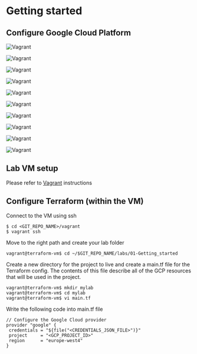 # Getting started

## Configure Google Cloud Platform

![Vagrant](img/keynote-Cloud_infrastructure_automation_with_Terraform.004.png) 


![Vagrant](img/keynote-Cloud_infrastructure_automation_with_Terraform.005.png) 

![Vagrant](img/keynote-Cloud_infrastructure_automation_with_Terraform.006.png) 

![Vagrant](img/keynote-Cloud_infrastructure_automation_with_Terraform.007.png) 

![Vagrant](img/keynote-Cloud_infrastructure_automation_with_Terraform.008.png) 

![Vagrant](img/keynote-Cloud_infrastructure_automation_with_Terraform.009.png) 

![Vagrant](img/keynote-Cloud_infrastructure_automation_with_Terraform.010.png) 

![Vagrant](img/keynote-Cloud_infrastructure_automation_with_Terraform.011.png) 

![Vagrant](img/keynote-Cloud_infrastructure_automation_with_Terraform.012.png) 

![Vagrant](img/keynote-Cloud_infrastructure_automation_with_Terraform.013.png) 


## Lab VM setup

Please refer to [Vagrant](../../vagrant/README.md) instructions


## Configure Terraform (within the VM)

Connect to the VM using ssh

```
$ cd <GIT_REPO_NAME>/vagrant
$ vagrant ssh
```

Move to the right path and create your lab folder

```
vagrant@terraform-vm$ cd ~/$GIT_REPO_NAME/labs/01-Getting_started
```

Create a new directory for the project to live and create a main.tf file for the Terraform config. The contents of this file describe all of the GCP resources that will be used in the project.

```
vagrant@terraform-vm$ mkdir mylab
vagrant@terraform-vm$ cd mylab
vagrant@terraform-vm$ vi main.tf
```

Write the following code into main.tf file

```
// Configure the Google Cloud provider
provider "google" {
 credentials = "${file("<CREDENTIALS_JSON_FILE>")}"
 project     = "<GCP_PROJECT_ID>"
 region      = "europe-west4"
}
```







